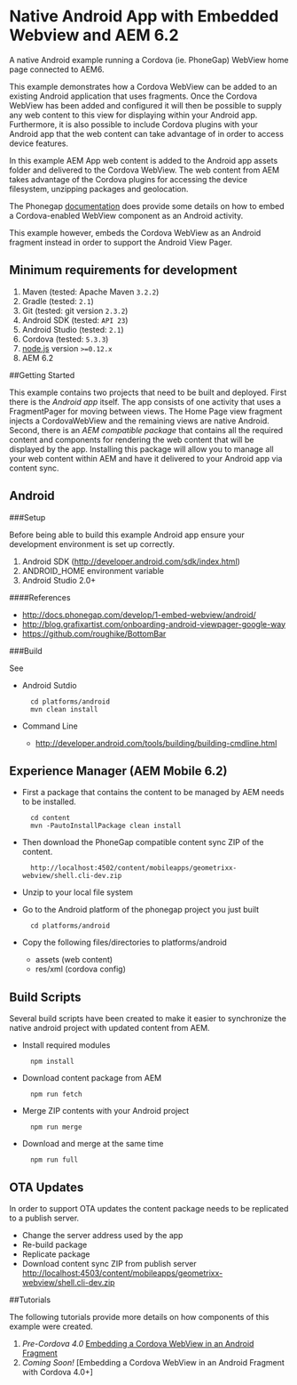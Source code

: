 Native Android App with Embedded Webview and AEM 6.2
===========

A native Android example running a Cordova (ie. PhoneGap) WebView home page connected to AEM6.

This example demonstrates how a Cordova WebView can be added to an existing Android application that uses fragments.  Once the Cordova WebView
has been added and configured it will then be possible to supply any web content to this view for displaying within your Android app.  Furthermore,
it is also possible to include Cordova plugins with your Android app that the web content can take advantage of in order to access device features.

In this example AEM App web content is added to the Android app assets folder and delivered to the Cordova WebView.  The web content from AEM takes
advantage of the Cordova plugins for accessing the device filesystem, unzipping packages and geolocation.

The Phonegap [documentation](http://docs.phonegap.com/develop/1-embed-webview/android/) does provide some details on how to embed a Cordova-enabled WebView component as an Android activity.

This example however, embeds the Cordova WebView as an Android fragment instead in order to support the Android View Pager.

## Minimum requirements for development

1. Maven (tested: Apache Maven `3.2.2`)
2. Gradle (tested: `2.1`)
2. Git (tested: git version `2.3.2`)
3. Android SDK (tested: `API 23`)
4. Android Studio (tested: `2.1`)
4. Cordova (tested: `5.3.3`)
5. [node.js](http://nodejs.org/) version `>=0.12.x`
6. AEM 6.2

##Getting Started

This example contains two projects that need to be built and deployed.  First there is the *Android app* itself.  The app
consists of one activity that uses a FragmentPager for moving between views.  The Home Page view fragment injects a CordovaWebView and
the remaining views are native Android.  Second, there is an *AEM compatible package* that contains all the required content and components for rendering the web content that will be displayed by the app.  Installing this package will allow you to manage all your web content within AEM and have it delivered to your Android app via content sync.

Android
----

###Setup

Before being able to build this example Android app ensure your development environment is set up correctly.

1. Android SDK (http://developer.android.com/sdk/index.html)
1. ANDROID_HOME environment variable
2. Android Studio 2.0+

####References

- <http://docs.phonegap.com/develop/1-embed-webview/android/>
- <http://blog.grafixartist.com/onboarding-android-viewpager-google-way>
- <https://github.com/roughike/BottomBar>

###Build

See

* Android Sutdio

        cd platforms/android
        mvn clean install

* Command Line
  * <http://developer.android.com/tools/building/building-cmdline.html>

Experience Manager (AEM Mobile 6.2)
----

* First a package that contains the content to be managed by AEM needs to be installed.

        cd content
        mvn -PautoInstallPackage clean install

* Then download the PhoneGap compatible content sync ZIP of the content.

        http://localhost:4502/content/mobileapps/geometrixx-webview/shell.cli-dev.zip

* Unzip to your local file system 

* Go to the Android platform of the phonegap project you just built

        cd platforms/android

* Copy the following files/directories to platforms/android
    * assets (web content)
    * res/xml (cordova config)

Build Scripts
----

Several build scripts have been created to make it easier to synchronize the native android project with updated content from AEM.

* Install required modules

        npm install
        
* Download content package from AEM

        npm run fetch
        
* Merge ZIP contents with your Android project
        
        npm run merge        

* Download and merge at the same time
    
        npm run full


OTA Updates
----

In order to support OTA updates the content package needs to be replicated to a publish server.

* Change the server address used by the app
* Re-build package
* Replicate package
* Download content sync ZIP from publish server
        <http://localhost:4503/content/mobileapps/geometrixx-webview/shell.cli-dev.zip>

##Tutorials

The following tutorials provide more details on how components of this example were created.

1. *Pre-Cordova 4.0* [Embedding a Cordova WebView in an Android Fragment](https://github.com/Adobe-Marketing-Cloud/app-sample-android-phonegap/wiki/Embed-Webview-in-Android-Fragment)
2. *Coming Soon!* [Embedding a Cordova WebView in an Android Fragment with Cordova 4.0+]
